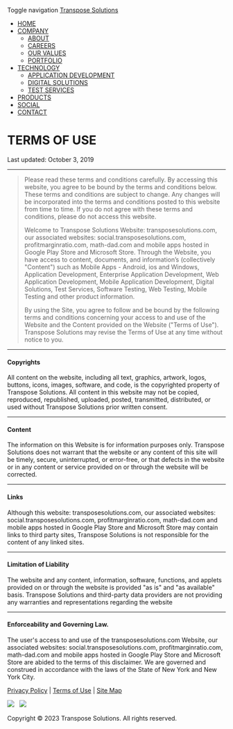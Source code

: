Toggle navigation [Transpose Solutions](https://www.transposesolutions.com/index.html)

* [HOME](https://www.transposesolutions.com/index.html)
* [COMPANY](#)
    * [ABOUT](https://www.transposesolutions.com/about.html)
    * [CAREERS](https://www.transposesolutions.com/careers.html)
    * [OUR VALUES](https://www.transposesolutions.com/values.html)
    * [PORTFOLIO](https://www.transposesolutions.com/portfolio.html)
* [TECHNOLOGY](https://www.transposesolutions.com/technology.html)
    * [APPLICATION DEVELOPMENT](https://www.transposesolutions.com/development.html)
    * [DIGITAL SOLUTIONS](https://www.transposesolutions.com/digital.html)
    * [TEST SERVICES](https://www.transposesolutions.com/testing.html)
* [PRODUCTS](https://www.transposesolutions.com/products.html)
* [SOCIAL](http://social.transposesolutions.com/)
* [CONTACT](https://www.transposesolutions.com/contact.html)

  
  
  

  

TERMS OF USE
============

  
  

  

Last updated: October 3, 2019

* * *

> Please read these terms and conditions carefully. By accessing this website, you agree to be bound by the terms and conditions below. These terms and conditions are subject to change. Any changes will be incorporated into the terms and conditions posted to this website from time to time. If you do not agree with these terms and conditions, please do not access this website.  
>   
> Welcome to Transpose Solutions Website: transposesolutions.com, our associated websites: social.transposesolutions.com, profitmarginratio.com, math-dad.com and mobile apps hosted in Google Play Store and Microsoft Store. Through the Website, you have access to content, documents, and information’s (collectively "Content") such as Mobile Apps - Android, ios and Windows, Application Development, Enterprise Application Development, Web Application Development, Mobile Application Development, Digital Solutions, Test Services, Software Testing, Web Testing, Mobile Testing and other product information.  
>   
> By using the Site, you agree to follow and be bound by the following terms and conditions concerning your access to and use of the Website and the Content provided on the Website ("Terms of Use"). Transpose Solutions may revise the Terms of Use at any time without notice to you.

* * *

#### Copyrights

All content on the website, including all text, graphics, artwork, logos, buttons, icons, images, software, and code, is the copyrighted property of Transpose Solutions. All content in this website may not be copied, reproduced, republished, uploaded, posted, transmitted, distributed, or used without Transpose Solutions prior written consent.

* * *

#### Content

The information on this Website is for information purposes only. Transpose Solutions does not warrant that the website or any content of this site will be timely, secure, uninterrupted, or error-free, or that defects in the website or in any content or service provided on or through the website will be corrected.

* * *

#### Links

Although this website: transposesolutions.com, our associated websites: social.transposesolutions.com, profitmarginratio.com, math-dad.com and mobile apps hosted in Google Play Store and Microsoft Store may contain links to third party sites, Transpose Solutions is not responsible for the content of any linked sites.

* * *

#### Limitation of Liability

The website and any content, information, software, functions, and applets provided on or through the website is provided "as is" and "as available" basis. Transpose Solutions and third-party data providers are not providing any warranties and representations regarding the website

* * *

#### Enforceability and Governing Law.

The user's access to and use of the transposesolutions.com Website, our associated websites: social.transposesolutions.com, profitmarginratio.com, math-dad.com and mobile apps hosted in Google Play Store and Microsoft Store are abided to the terms of this disclaimer. We are governed and construed in accordance with the laws of the State of New York and New York City.

  

[Privacy Policy](https://www.transposesolutions.com/privacy.html) | [Terms of Use](https://www.transposesolutions.com/terms.html) | [Site Map](https://www.transposesolutions.com/sitemap.html)

[![](img/linkedin-logo.jpg)](https://www.linkedin.com/company/transpose-solutions)   [![](img/Facebook-logo.png)](https://www.facebook.com/Transpose-Solutions-419194484946841)

Copyright © 2023 Transpose Solutions. All rights reserved.